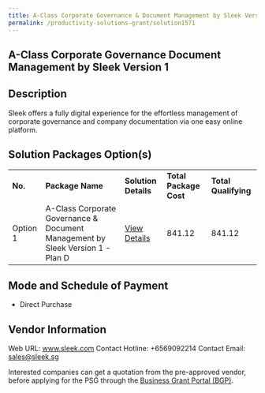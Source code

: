 ```yaml
---
title: A-Class Corporate Governance & Document Management by Sleek Version 1
permalink: /productivity-solutions-grant/solution1571
---
```


## A-Class Corporate Governance Document Management by Sleek Version 1

## Description

Sleek offers a fully digital experience for the effortless management of corporate governance and company documentation via one easy online platform.

## Solution Packages Option(s)

<table>
<tr>
<td><b>No.</b></td>
<td><b>Package Name</b></td>
<td><b>Solution Details</b></td>
<td><b>Total Package Cost</b></td>
<td><b>Total Qualifying</b></td>
</tr>
<tr>
<td>Option 1</td>
<td>A-Class Corporate Governance & Document Management by Sleek Version 1 - Plan D</td>
<td><a href='https://www.gobusiness.gov.sg/images/psg/DesensitisedSleekDocMgtCRwef8April2021_Part_4.pdf'>View Details</a></td>
<td>841.12</td>
<td>841.12</td>
</tr>
</table>

## Mode and Schedule of Payment

 - Direct Purchase

## Vendor Information

 Web URL: www.sleek.com 
Contact Hotline: +6569092214 
Contact Email: sales@sleek.sg 


Interested companies can get a quotation from the pre-approved vendor, before applying for the PSG through the <a href='https://www.businessgrants.gov.sg/'>Business Grant Portal (BGP)</a>.
